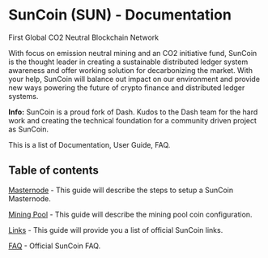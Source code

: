 # SunCoin (SUN) - Documentation

First Global CO2 Neutral Blockchain Network

With focus on emission neutral mining and an CO2 initiative fund, SunCoin  is the thought leader in creating a sustainable distributed ledger system awareness and offer working solution for decarbonizing the market. With your help, SunCoin will balance out impact on our environment and provide new ways powering the future of crypto finance and distributed ledger systems.

**Info:** SunCoin is a proud fork of Dash. Kudos to the Dash team for the hard work and creating the technical foundation for a community driven project as SunCoin.

This is a list of Documentation, User Guide, FAQ.

## Table of contents

[Masternode](https://github.com/suncoin-network/documentation/blob/master/masternode.md "Masternode") - This guide will describe the steps to setup a SunCoin Masternode.

[Mining Pool](https://github.com/suncoin-network/documentation/blob/master/miningpool.md "Mining Pool") - This guide will describe the mining pool coin configuration.

[Links](https://github.com/suncoin-network/documentation/blob/master/links.md "Links") - This guide will provide you a list of official SunCoin links.

[FAQ](https://github.com/suncoin-network/documentation/blob/master/faq.md "FAQ") - Official SunCoin FAQ.


